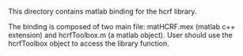 This directory contains matlab binding for the hcrf library. 

The binding is composed of two main file: matHCRF.mex (matlab c++ extension) 
and hcrfToolbox.m (a matlab object). User should use the hcrfToolbox object 
to access the library function. 
